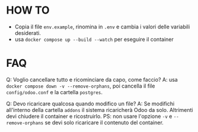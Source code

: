 # HOW TO

- Copia il file `env.example`, rinomina in `.env` e cambia i valori delle variabili desiderati.
- usa `docker compose up --build --watch` per eseguire il container


# FAQ

Q: Voglio cancellare tutto e ricominciare da capo, come faccio?
A: usa `docker compose down -v --remove-orphans`, poi cancella il file `config/odoo.conf` e la cartella `postgres`.

Q: Devo ricaricare qualcosa quando modifico un file?
A: Se modifichi all'interno della cartella `addons` il sistema ricaricherà Odoo da solo. Altrimenti devi chiudere il container e ricostruirlo.
PS: non usare l'opzione `-v` e `--remove-orphans` se devi solo ricaricare il contenuto del container.